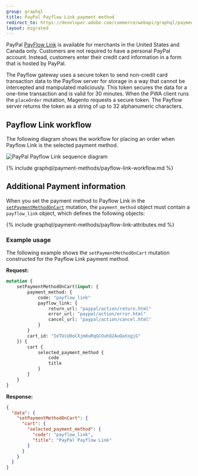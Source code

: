 ```yaml
---
group: graphql
title: PayPal Payflow Link payment method
redirect_to: https://developer.adobe.com/commerce/webapi/graphql/payment-methods/payflow-link/
layout: migrated
---
```


PayPal [PayFlow Link](https://developer.paypal.com/docs/classic/payflow/integration-guide/) is available for merchants in the United States and Canada only. Customers are not required to have a personal PayPal account. Instead, customers enter their credit card information in a form that is hosted by PayPal.

The Payflow gateway uses a secure token to send non-credit card transaction data to the Payflow server for storage in a way that cannot be intercepted and manipulated maliciously. This token secures the data for a one-time transaction and is valid for 30 minutes. When the PWA client runs the `placeOrder` mutation, Magento requests a secure token. The Payflow server returns the token as a string of up to 32 alphanumeric characters.

## Payflow Link workflow

The following diagram shows the workflow for placing an order when Payflow Link is the selected payment method.

![PayPal Payflow Link sequence diagram]({{site.baseurl}}/common/images/graphql/paypal-payflow-link.svg)

{% include graphql/payment-methods/payflow-link-workflow.md %}

## Additional Payment information

When you set the payment method to Payflow Link in the [`setPaymentMethodOnCart`]({{page.baseurl}}/graphql/mutations/set-payment-method.html) mutation, the `payment_method` object must contain a `payflow_link` object, which defines the following objects:

{% include graphql/payment-methods/payflow-link-attributes.md %}

### Example usage

The following example shows the `setPaymentMethodOnCart` mutation constructed for the Payflow Link payment method.

**Request:**

```graphql
mutation {
    setPaymentMethodOnCart(input: {
        payment_method: {
            code: "payflow_link"
            payflow_link: {
                return_url: "paypal/action/return.html"
                error_url: "paypal/action/error.html"
                cancel_url: "paypal/action/cancel.html"
            }
        }
        cart_id: "IeTUiU0oCXjm0uRqGCOuhQ2AuQatogjG"
    }) {
        cart {
            selected_payment_method {
                code
                title
            }
        }
    }
}
```

**Response:**

```json
{
  "data": {
    "setPaymentMethodOnCart": {
      "cart": {
        "selected_payment_method": {
          "code": "payflow_link",
          "title": "PayPal Payflow Link"
        }
      }
    }
  }
}
```
